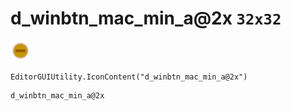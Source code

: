 # d_winbtn_mac_min_a@2x `32x32`
<img src="/img/d_winbtn_mac_min_a.png" width=32 height=32>

``` CSharp
EditorGUIUtility.IconContent("d_winbtn_mac_min_a@2x")
```
```
d_winbtn_mac_min_a@2x
```
